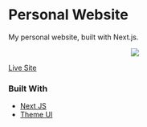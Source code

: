 # Personal Website

My personal website, built with Next.js.

<p align='center'>
  <img src='http://www.giphy.com/gifs/xDEOhGI5SZoPbPZb41'>
</p>

[Live Site](https://dan-hyman.com/)

### Built With

- [Next JS](https://reactjs.org/)
- [Theme UI](https://react.semantic-ui.com/)
